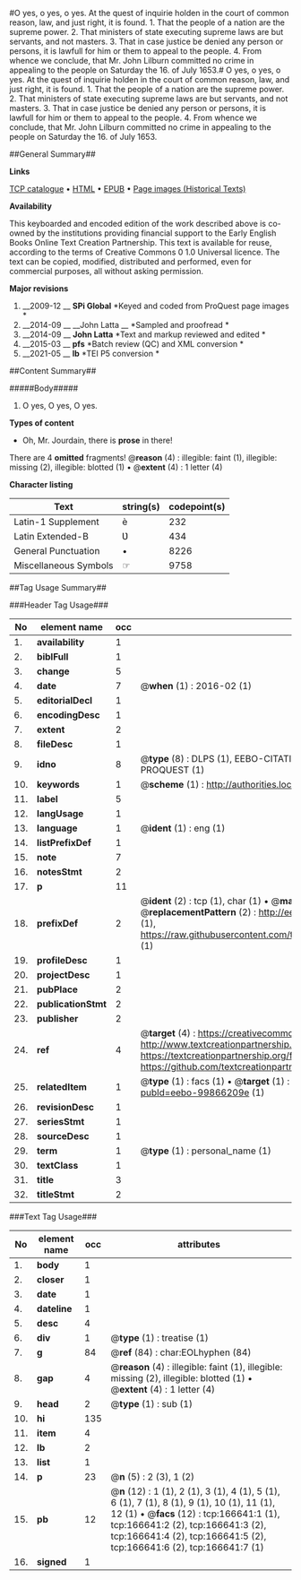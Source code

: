 #O yes, o yes, o yes. At the quest of inquirie holden in the court of common reason, law, and just right, it is found. 1. That the people of a nation are the supreme power. 2. That ministers of state executing supreme laws are but servants, and not masters. 3. That in case justice be denied any person or persons, it is lawfull for him or them to appeal to the people. 4. From whence we conclude, that Mr. John Lilburn committed no crime in appealing to the people on Saturday the 16. of July 1653.#
O yes, o yes, o yes. At the quest of inquirie holden in the court of common reason, law, and just right, it is found. 1. That the people of a nation are the supreme power. 2. That ministers of state executing supreme laws are but servants, and not masters. 3. That in case justice be denied any person or persons, it is lawfull for him or them to appeal to the people. 4. From whence we conclude, that Mr. John Lilburn committed no crime in appealing to the people on Saturday the 16. of July 1653.

##General Summary##

**Links**

[TCP catalogue](http://www.ota.ox.ac.uk/tcp/)  • 
[HTML](http://tei.it.ox.ac.uk/tcp/Texts-HTML/free/A90/A90089.html)  • 
[EPUB](http://tei.it.ox.ac.uk/tcp/Texts-EPUB/free/A90/A90089.epub) • 
[Page images (Historical Texts)](https://historicaltexts.jisc.ac.uk/eebo-99866209e)

**Availability**

This keyboarded and encoded edition of the work described above is co-owned by the
    institutions providing financial support to the Early English Books Online Text Creation
    Partnership. This text is available for reuse, according to the terms of  Creative Commons 0 1.0 Universal
    licence. The text can be copied, modified, distributed and performed, even for commercial
    purposes, all without asking permission.

**Major revisions**

1. __2009-12 __ __SPi Global__ *Keyed and coded from ProQuest page images *
1. __2014-09 __ __John Latta __ *Sampled and proofread *
1. __2014-09 __ __John Latta__ *Text and markup reviewed and edited *
1. __2015-03 __ __pfs__ *Batch review (QC) and XML conversion *
1. __2021-05 __ __lb__ *TEI P5 conversion *

##Content Summary##

#####Body#####

1. O yes, O yes, O yes.

**Types of content**

  * Oh, Mr. Jourdain, there is **prose** in there!

There are 4 **omitted** fragments! 
 @__reason__ (4) : illegible: faint (1), illegible: missing (2), illegible: blotted (1)  •  @__extent__ (4) : 1 letter (4)

**Character listing**


|Text|string(s)|codepoint(s)|
|---|---|---|
|Latin-1 Supplement|è|232|
|Latin Extended-B|Ʋ|434|
|General Punctuation|•|8226|
|Miscellaneous Symbols|☞|9758|

##Tag Usage Summary##

###Header Tag Usage###

|No|element name|occ|attributes|
|---|---|---|---|
|1.|__availability__|1||
|2.|__biblFull__|1||
|3.|__change__|5||
|4.|__date__|7| @__when__ (1) : 2016-02 (1)|
|5.|__editorialDecl__|1||
|6.|__encodingDesc__|1||
|7.|__extent__|2||
|8.|__fileDesc__|1||
|9.|__idno__|8| @__type__ (8) : DLPS (1), EEBO-CITATION (1), VID (1), EEBO-PROQUEST (1), STC (3), PROQUEST (1)|
|10.|__keywords__|1| @__scheme__ (1) : http://authorities.loc.gov/ (1)|
|11.|__label__|5||
|12.|__langUsage__|1||
|13.|__language__|1| @__ident__ (1) : eng (1)|
|14.|__listPrefixDef__|1||
|15.|__note__|7||
|16.|__notesStmt__|2||
|17.|__p__|11||
|18.|__prefixDef__|2| @__ident__ (2) : tcp (1), char (1)  •  @__matchPattern__ (2) : ([0-9\-]+):([0-9IVX]+) (1), (.+) (1)  •  @__replacementPattern__ (2) : http://eebo.chadwyck.com/downloadtiff?vid=$1&page=$2 (1), https://raw.githubusercontent.com/textcreationpartnership/Texts/master/tcpchars.xml#$1 (1)|
|19.|__profileDesc__|1||
|20.|__projectDesc__|1||
|21.|__pubPlace__|2||
|22.|__publicationStmt__|2||
|23.|__publisher__|2||
|24.|__ref__|4| @__target__ (4) : https://creativecommons.org/publicdomain/zero/1.0/ (1), http://www.textcreationpartnership.org/docs/. (1), https://textcreationpartnership.org/faq/#faq05 (1), https://github.com/textcreationpartnership (1)|
|25.|__relatedItem__|1| @__type__ (1) : facs (1)  •  @__target__ (1) : https://data.historicaltexts.jisc.ac.uk/view?pubId=eebo-99866209e (1)|
|26.|__revisionDesc__|1||
|27.|__seriesStmt__|1||
|28.|__sourceDesc__|1||
|29.|__term__|1| @__type__ (1) : personal_name (1)|
|30.|__textClass__|1||
|31.|__title__|3||
|32.|__titleStmt__|2||


###Text Tag Usage###

|No|element name|occ|attributes|
|---|---|---|---|
|1.|__body__|1||
|2.|__closer__|1||
|3.|__date__|1||
|4.|__dateline__|1||
|5.|__desc__|4||
|6.|__div__|1| @__type__ (1) : treatise (1)|
|7.|__g__|84| @__ref__ (84) : char:EOLhyphen (84)|
|8.|__gap__|4| @__reason__ (4) : illegible: faint (1), illegible: missing (2), illegible: blotted (1)  •  @__extent__ (4) : 1 letter (4)|
|9.|__head__|2| @__type__ (1) : sub (1)|
|10.|__hi__|135||
|11.|__item__|4||
|12.|__lb__|2||
|13.|__list__|1||
|14.|__p__|23| @__n__ (5) : 2 (3), 1 (2)|
|15.|__pb__|12| @__n__ (12) : 1 (1), 2 (1), 3 (1), 4 (1), 5 (1), 6 (1), 7 (1), 8 (1), 9 (1), 10 (1), 11 (1), 12 (1)  •  @__facs__ (12) : tcp:166641:1 (1), tcp:166641:2 (2), tcp:166641:3 (2), tcp:166641:4 (2), tcp:166641:5 (2), tcp:166641:6 (2), tcp:166641:7 (1)|
|16.|__signed__|1||
